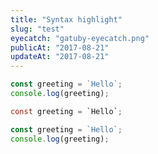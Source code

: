 ```yaml
---
title: "Syntax highlight"
slug: "test"
eyecatch: "gatuby-eyecatch.png"
publicAt: "2017-08-21"
updateAt: "2017-08-21"
---
```


```javascript:title=greeting.js
const greeting = `Hello`;
console.log(greeting);
```

```c:title=greeting.c
const greeting = `Hello`;
```
```javascript
const greeting = `Hello`;
console.log(greeting);
```